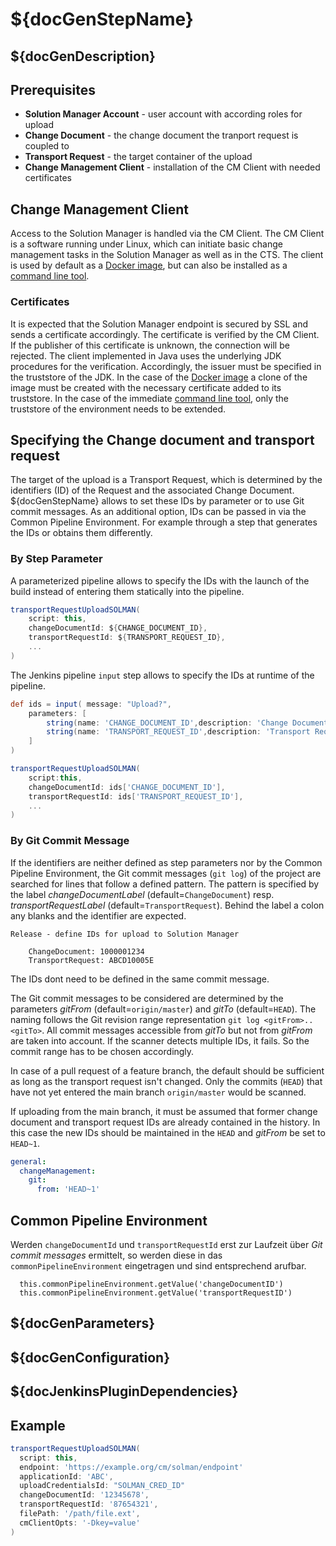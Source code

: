 # ${docGenStepName}

## ${docGenDescription}

## Prerequisites

* **Solution Manager Account** - user account with according roles for upload
* **Change Document** - the change document the tranport request is coupled to
* **Transport Request** - the target container of the upload
* **Change Management Client** - installation of the CM Client with needed certificates

## Change Management Client

Access to the Solution Manager is handled via the CM Client.
The CM Client is a software running under Linux, which can initiate basic change management tasks
in the Solution Manager as well as in the CTS. The client is used by default
as  a [Docker image](https://hub.docker.com/r/ppiper/cm-client),
but can also be installed as a [command line tool](https://github.com/SAP/devops-cm-client).

### Certificates

It is expected that the Solution Manager endpoint is secured by SSL and sends a certificate accordingly.
The certificate is verified by the CM Client. If the publisher of this certificate is unknown,
the connection will be rejected. The client implemented in Java uses
the underlying JDK procedures for the verification. Accordingly, the issuer must be specified in the
truststore of the JDK. In the case of the [Docker image](https://hub.docker.com/r/ppiper/cm-client)
a clone of the image must be created with the necessary certificate added to its truststore.
In the case of the immediate [command line tool](https://github.com/SAP/devops-cm-client),
only the truststore of the environment needs to be extended.

## Specifying the Change document and transport request

The target of the upload is a Transport Request, which is determined by the identifiers (ID)
of the Request and the associated Change Document.
${docGenStepName} allows to set these IDs by parameter or to use Git commit messages.
As an additional option, IDs can be passed in via the Common Pipeline Environment. For example through a
step that generates the IDs or obtains them differently.

### By Step Parameter

A parameterized pipeline allows to specify the IDs with the launch of the build
instead of entering them statically into the pipeline.

```groovy
transportRequestUploadSOLMAN(
    script: this,
    changeDocumentId: ${CHANGE_DOCUMENT_ID},
    transportRequestId: ${TRANSPORT_REQUEST_ID},
    ...
)
```

The Jenkins pipeline `input` step allows to specify the IDs at runtime of the pipeline.

```groovy
def ids = input( message: "Upload?",
    parameters: [
        string(name: 'CHANGE_DOCUMENT_ID',description: 'Change Document ID'),
        string(name: 'TRANSPORT_REQUEST_ID',description: 'Transport Request ID')
    ]
)

transportRequestUploadSOLMAN(
    script:this,
    changeDocumentId: ids['CHANGE_DOCUMENT_ID'],
    transportRequestId: ids['TRANSPORT_REQUEST_ID'],
    ...
)
```

### By Git Commit Message

If the identifiers are neither defined as step parameters nor by the Common Pipeline Environment,
the Git commit messages (`git log`) of the project are searched for lines that follow a defined pattern.
The pattern is specified by the label _changeDocumentLabel_ (default=`ChangeDocument`) resp.
_transportRequestLabel_ (default=`TransportRequest`). Behind the label a colon
any blanks and the identifier are expected.

```
Release - define IDs for upload to Solution Manager

    ChangeDocument: 1000001234
    TransportRequest: ABCD10005E
```

The IDs dont need to be defined in the same commit message.

The Git commit messages to be considered are determined by the parameters _gitFrom_ (default=`origin/master`)
and _gitTo_ (default=`HEAD`). The naming follows the Git revision range representation `git log <gitFrom>..<gitTo>`.
All commit messages accessible from _gitTo_ but not from _gitFrom_ are taken into account. If the scanner
detects multiple IDs, it fails. So the commit range has to be chosen accordingly.

In case of a pull request of a feature branch, the default should be sufficient as long as the transport request
isn't changed. Only the commits (`HEAD`) that have not yet entered the main branch `origin/master` would be scanned.

If uploading from the main branch, it must be assumed that former change document and transport request IDs
are already contained in the history. In this case the new IDs should be maintained in the `HEAD` and
_gitFrom_ be set to `HEAD~1`.

```yaml
general:
  changeManagement:
    git:
      from: 'HEAD~1'
```

## Common Pipeline Environment

Werden `changeDocumentId` und `transportRequestId` erst zur Laufzeit über _Git commit messages_ ermittelt, so werden diese in das `commonPipelineEnvironment` eingetragen und sind entsprechend arufbar.

```
  this.commonPipelineEnvironment.getValue('changeDocumentID')
  this.commonPipelineEnvironment.getValue('transportRequestID')
```

## ${docGenParameters}

## ${docGenConfiguration}

## ${docJenkinsPluginDependencies}

## Example

```groovy
transportRequestUploadSOLMAN(
  script: this,
  endpoint: 'https://example.org/cm/solman/endpoint'
  applicationId: 'ABC',
  uploadCredentialsId: "SOLMAN_CRED_ID"
  changeDocumentId: '12345678',
  transportRequestId: '87654321',
  filePath: '/path/file.ext',
  cmClientOpts: '-Dkey=value'
)
```
